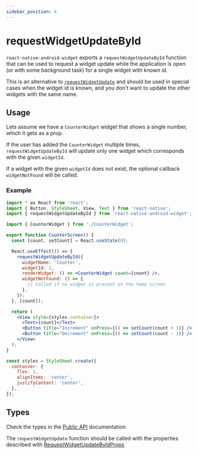 ```yaml
---
sidebar_position: 4
---
```


# requestWidgetUpdateById

`react-native-android-widget` exports a `requestWidgetUpdateById` function that can be used to request a widget update while the application is open (or with some background task) for a single widget with known id.

This is an alternative to [`requestWidgetUpdate`](./request-widget-update.md) and should be used in special cases when the widget id is known, and you don't want to update the other widgets with the same name.

## Usage

Lets assume we have a `CounterWidget` widget that shows a single number, which it gets as a prop.

If the user has added the `CounterWidget` multiple times, `requestWidgetUpdateById` will update only one widget which corresponds with the given `widgetId`.

If a widget with the given `widgetId` does not exist, the optional callback `widgetNotFound` will be called.

### Example

```jsx title="CounterScreen.tsx"
import * as React from 'react';
import { Button, StyleSheet, View, Text } from 'react-native';
import { requestWidgetUpdateById } from 'react-native-android-widget';

import { CounterWidget } from './CounterWidget';

export function CounterScreen() {
  const [count, setCount] = React.useState(0);

  React.useEffect(() => {
    requestWidgetUpdateById({
      widgetName: 'Counter',
      widgetId: 1,
      renderWidget: () => <CounterWidget count={count} />,
      widgetNotFound: () => {
        // Called if no widget is present on the home screen
      },
    });
  }, [count]);

  return (
    <View style={styles.container}>
      <Text>{count}</Text>
      <Button title="Increment" onPress={() => setCount(count + 1)} />
      <Button title="Decrement" onPress={() => setCount(count - 1)} />
    </View>
  );
}

const styles = StyleSheet.create({
  container: {
    flex: 1,
    alignItems: 'center',
    justifyContent: 'center',
  },
});
```

## Types

Check the types in the [Public API](/docs/public-api#requestwidgetupdatebyid) documentation

The `requestWidgetUpdate` function should be called with the properties described with [RequestWidgetUpdateByIdProps](/docs/public-api/interfaces/RequestWidgetUpdateByIdProps)
